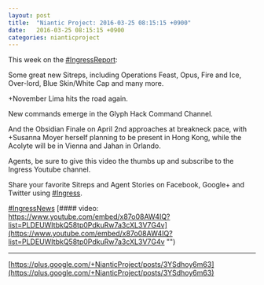 ```yaml
---
layout: post
title:  "Niantic Project: 2016-03-25 08:15:15 +0900"
date:   2016-03-25 08:15:15 +0900
categories: nianticproject
---
```

This week on the [#IngressReport](https://plus.google.com/s/%23IngressReport ""):

Some great new Sitreps, including Operations Feast, Opus, Fire and Ice, Over-lord, Blue Skin/White Cap and many more.

+November Lima hits the road again.

New commands emerge in the Glyph Hack Command Channel.

And the Obsidian Finale on April 2nd approaches at breakneck pace, with +Susanna Moyer herself planning to be present in Hong Kong, while the Acolyte will be in Vienna and Jahan in Orlando.

Agents, be sure to give this video the thumbs up and subscribe to the Ingress Youtube channel.

Share your favorite Sitreps and Agent Stories on Facebook, Google+ and Twitter using [#Ingress](https://plus.google.com/s/%23Ingress "").

[#IngressNews](https://plus.google.com/s/%23IngressNews "")
[#### video: https://www.youtube.com/embed/x87o08AW4IQ?list=PLDEUWItbkQ58tp0PdkuRw7a3cXL3V7G4v](https://www.youtube.com/embed/x87o08AW4IQ?list=PLDEUWItbkQ58tp0PdkuRw7a3cXL3V7G4v "")
- - -
[https://plus.google.com/+NianticProject/posts/3YSdhoy6m63](https://plus.google.com/+NianticProject/posts/3YSdhoy6m63)
